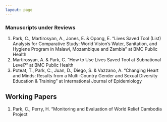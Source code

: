```yaml
---
layout: page
---
```


### Manuscripts under Reviews  
1. Park, C., Martirosyan, A., Jones, E. & Opong, E. “Lives Saved Tool (List) Analysis for Comparative Study: World Vision’s Water, Sanitation, and Hygiene Program in Malawi, Mozambique and Zambia” at BMC Public Health  
2. Martirosyan, A. & Park, C. “How to Use Lives Saved Tool at Subnational Level?” at BMC Public Health  
3. Poteat, T., Park, C., Juan, D., Diego, S. & Vazzano, A. “Changing Heart and Minds: Results from a Multi-Country Gender and Sexual Diversity Education & Training” at International Journal of Epidemiology

## Working Papers

1. Park, C., Perry, H. “Monitoring and Evaluation of World Relief Cambodia Project  
